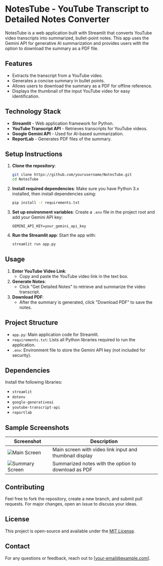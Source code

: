 # NotesTube - YouTube Transcript to Detailed Notes Converter

NotesTube is a web application built with Streamlit that converts YouTube video transcripts into summarized, bullet-point notes. This app uses the Gemini API for generative AI summarization and provides users with the option to download the summary as a PDF file.

## Features

- Extracts the transcript from a YouTube video.
- Generates a concise summary in bullet points.
- Allows users to download the summary as a PDF for offline reference.
- Displays the thumbnail of the input YouTube video for easy identification.

## Technology Stack

- **Streamlit** - Web application framework for Python.
- **YouTube Transcript API** - Retrieves transcripts for YouTube videos.
- **Google Gemini API** - Used for AI-based summarization.
- **ReportLab** - Generates PDF files of the summary.

## Setup Instructions

1. **Clone the repository**:
    ```bash
    git clone https://github.com/yourusername/NotesTube.git
    cd NotesTube
    ```

2. **Install required dependencies**:
    Make sure you have Python 3.x installed, then install dependencies using:
    ```bash
    pip install -r requirements.txt
    ```

3. **Set up environment variables**:
    Create a `.env` file in the project root and add your Gemini API key:
    ```plaintext
    GEMINI_API_KEY=your_gemini_api_key
    ```

4. **Run the Streamlit app**:
    Start the app with:
    ```bash
    streamlit run app.py
    ```

## Usage

1. **Enter YouTube Video Link**:
   - Copy and paste the YouTube video link in the text box.
2. **Generate Notes**:
   - Click "Get Detailed Notes" to retrieve and summarize the video transcript.
3. **Download PDF**:
   - After the summary is generated, click "Download PDF" to save the notes.

## Project Structure

- `app.py`: Main application code for Streamlit.
- `requirements.txt`: Lists all Python libraries required to run the application.
- `.env`: Environment file to store the Gemini API key (not included for security).
  
## Dependencies

Install the following libraries:

- `streamlit`
- `dotenv`
- `google-generativeai`
- `youtube-transcript-api`
- `reportlab`

## Sample Screenshots

| Screenshot | Description |
|------------|-------------|
| ![Main Screen](screenshots/main_screen.png) | Main screen with video link input and thumbnail display |
| ![Summary Screen](screenshots/summary_screen.png) | Summarized notes with the option to download as PDF |

## Contributing

Feel free to fork the repository, create a new branch, and submit pull requests. For major changes, open an issue to discuss your ideas.

## License

This project is open-source and available under the [MIT License](LICENSE).

## Contact

For any questions or feedback, reach out to [your-email@example.com].

